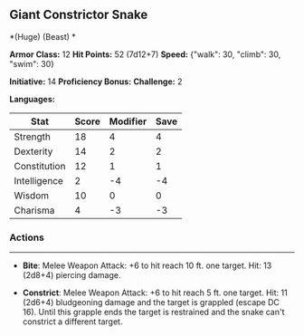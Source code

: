 ## Giant Constrictor Snake
*(Huge) (Beast) *

**Armor Class:** 12
**Hit Points:** 52 (7d12+7)
**Speed:** {"walk": 30, "climb": 30, "swim": 30}

**Initiative:** 14
**Proficiency Bonus:**
**Challenge:** 2

**Languages:** 



| Stat | Score | Modifier | Save |
| ---- | ---- | ---- | ---- |
| Strength | 18 | 4 | 4 |
| Dexterity | 14 | 2 | 2 |
| Constitution | 12 | 1 | 1 |
| Intelligence | 2 | -4 | -4 |
| Wisdom | 10 | 0 | 0 |
| Charisma | 4 | -3 | -3 |

### Actions
 --- 
- **Bite**: Melee Weapon Attack: +6 to hit  reach 10 ft.  one target. Hit: 13 (2d8+4) piercing damage.

- **Constrict**: Melee Weapon Attack: +6 to hit  reach 5 ft.  one target. Hit: 11 (2d6+4) bludgeoning damage and the target is grappled (escape DC 16). Until this grapple ends  the target is restrained and the snake can't constrict a different target.

